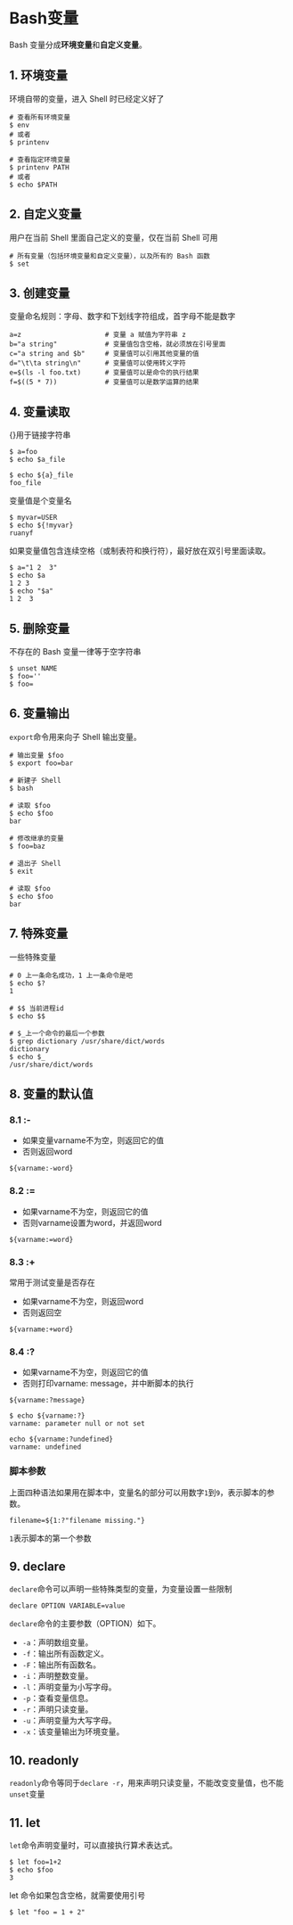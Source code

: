 # Bash变量

Bash 变量分成**环境变量**和**自定义变量**。

## 1. 环境变量

环境自带的变量，进入 Shell 时已经定义好了

```shell
# 查看所有环境变量
$ env
# 或者
$ printenv

# 查看指定环境变量
$ printenv PATH
# 或者
$ echo $PATH
```

## 2. 自定义变量

用户在当前 Shell 里面自己定义的变量，仅在当前 Shell 可用

```shell
# 所有变量（包括环境变量和自定义变量），以及所有的 Bash 函数
$ set
```

## 3. 创建变量

变量命名规则：字母、数字和下划线字符组成，首字母不能是数字

```shell
a=z                     # 变量 a 赋值为字符串 z
b="a string"            # 变量值包含空格，就必须放在引号里面
c="a string and $b"     # 变量值可以引用其他变量的值
d="\t\ta string\n"      # 变量值可以使用转义字符
e=$(ls -l foo.txt)      # 变量值可以是命令的执行结果
f=$((5 * 7))            # 变量值可以是数学运算的结果
```

## 4. 变量读取

{}用于链接字符串

```shell
$ a=foo
$ echo $a_file

$ echo ${a}_file
foo_file
```

变量值是个变量名

```shell
$ myvar=USER
$ echo ${!myvar}
ruanyf
```

如果变量值包含连续空格（或制表符和换行符），最好放在双引号里面读取。

```shell
$ a="1 2  3"
$ echo $a
1 2 3
$ echo "$a"
1 2  3
```

## 5. 删除变量

不存在的 Bash 变量一律等于空字符串

```shell
$ unset NAME
$ foo=''
$ foo=
```

## 6. 变量输出

`export`命令用来向子 Shell 输出变量。

```shell
# 输出变量 $foo
$ export foo=bar

# 新建子 Shell
$ bash

# 读取 $foo
$ echo $foo
bar

# 修改继承的变量
$ foo=baz

# 退出子 Shell
$ exit

# 读取 $foo
$ echo $foo
bar
```

## 7. 特殊变量

一些特殊变量

```shell
# 0 上一条命名成功，1 上一条命令是吧
$ echo $?
1

# $$ 当前进程id
$ echo $$

# $_上一个命令的最后一个参数
$ grep dictionary /usr/share/dict/words
dictionary
$ echo $_
/usr/share/dict/words
```

## 8. 变量的默认值

### 8.1 :-

- 如果变量varname不为空，则返回它的值
- 否则返回word

```shell
${varname:-word}
```

### 8.2 :=

- 如果varname不为空，则返回它的值
- 否则varname设置为word，并返回word

```shell
${varname:=word}
```

### 8.3 :+

常用于测试变量是否存在

- 如果varname不为空，则返回word
- 否则返回空

```shell
${varname:+word}
```

### 8.4 :?

- 如果varname不为空，则返回它的值
- 否则打印varname: message，并中断脚本的执行

```shell
${varname:?message}
```

```shell
$ echo ${varname:?}
varname: parameter null or not set

echo ${varname:?undefined}
varname: undefined
```

### 脚本参数

上面四种语法如果用在脚本中，变量名的部分可以用数字`1`到`9`，表示脚本的参数。

```shell
filename=${1:?"filename missing."}
```

`1`表示脚本的第一个参数

## 9. declare

`declare`命令可以声明一些特殊类型的变量，为变量设置一些限制

```shell
declare OPTION VARIABLE=value
```

`declare`命令的主要参数（OPTION）如下。

- `-a`：声明数组变量。
- `-f`：输出所有函数定义。
- `-F`：输出所有函数名。
- `-i`：声明整数变量。
- `-l`：声明变量为小写字母。
- `-p`：查看变量信息。
- `-r`：声明只读变量。
- `-u`：声明变量为大写字母。
- `-x`：该变量输出为环境变量。

## 10. readonly

`readonly`命令等同于`declare -r`，用来声明只读变量，不能改变变量值，也不能`unset`变量

## 11. let

`let`命令声明变量时，可以直接执行算术表达式。

```shell
$ let foo=1+2
$ echo $foo
3
```

let 命令如果包含空格，就需要使用引号

```shell
$ let "foo = 1 + 2"
```



